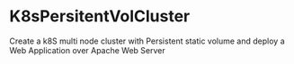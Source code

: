 # K8sPersitentVolCluster
Create a k8S multi node cluster with Persistent static volume and deploy a Web Application over Apache Web Server
